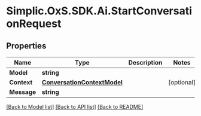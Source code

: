 # Simplic.OxS.SDK.Ai.StartConversationRequest

## Properties

Name | Type | Description | Notes
------------ | ------------- | ------------- | -------------
**Model** | **string** |  | 
**Context** | [**ConversationContextModel**](ConversationContextModel.md) |  | [optional] 
**Message** | **string** |  | 

[[Back to Model list]](../README.md#documentation-for-models) [[Back to API list]](../README.md#documentation-for-api-endpoints) [[Back to README]](../README.md)

